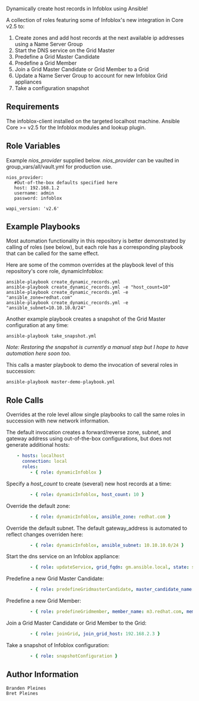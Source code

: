 Dynamically create host records in Infoblox using Ansible!

A collection of roles featuring some of Infoblox's new integration in Core v2.5 to: 
1. Create zones and add host records at the next available ip addresses using a Name Server Group
2. Start the DNS service on the Grid Master
3. Predefine a Grid Master Candidate
4. Predefine a Grid Member
5. Join a Grid Master Candidate or Grid Member to a Grid
6. Update a Name Server Group to account for new Infoblox Grid appliances
7. Take a configuration snapshot

Requirements
------------

The infoblox-client installed on the targeted localhost machine. Ansible Core >= v2.5 for the Infoblox modules and lookup plugin.

Role Variables
--------------
Example *nios_provider* supplied below. *nios_provider* can be vaulted in group_vars/all/vault.yml for production use.

```
nios_provider:
   #Out-of-the-box defaults specified here
   host: 192.168.1.2
   username: admin
   password: infoblox

wapi_version: 'v2.6'
```

Example Playbooks
-----------------
Most automation functionality in this repository is better demonstrated by calling of roles (see below), but each role has a corresponding playbook that can be called for the same effect.

Here are some of the common overrides at the playbook level of this repository's core role, dynamicInfoblox:

```
ansible-playbook create_dynamic_records.yml
ansible-playbook create_dynamic_records.yml -e "host_count=10"
ansible-playbook create_dynamic_records.yml -e "ansible_zone=redhat.com"
ansible-playbook create_dynamic_records.yml -e "ansible_subnet=10.10.10.0/24"
```

Another example playbook creates a snapshot of the Grid Master configuration at any time:
```
ansible-playbook take_snapshot.yml
```
_Note: Restoring the snapshot is currently a manual step but I hope to have automation here soon too._

This calls a master playbook to demo the invocation of several roles in succession:
```
ansible-playbook master-demo-playbook.yml
```

Role Calls
-----------------
Overrides at the role level allow single playbooks to call the same roles in succession with new network information.

The default invocation creates a forward/reverse zone, subnet, and gateway address using out-of-the-box configurations, but does not generate additional hosts:
```yaml
    - hosts: localhost
      connection: local
      roles:
         - { role: dynamicInfoblox }
```
Specify a *host_count* to create (several) new host records at a time:
```yaml
         - { role: dynamicInfoblox, host_count: 10 }
```
Override the default zone:
```yaml
         - { role: dynamicInfoblox, ansible_zone: redhat.com }
```
Override the default subnet. The default gateway_address is automated to reflect changes overriden here:
```yaml
         - { role: dynamicInfoblox, ansible_subnet: 10.10.10.0/24 }
```
Start the dns service on an Infoblox appliance:
```yaml
         - { role: updateService, grid_fqdn: gm.ansible.local, state: started }
```
Predefine a new Grid Master Candidate:
```yaml
         - { role: predefineGridmasterCandidate, master_candidate_name: gmc.ansible.local, master_candidate_address: 192.168.2.2, master_candidate_gateway: 192.168.2.254, master_candidate_subnet_mask: 255.255.255.0 }
```
Predefine a new Grid Member:
```yaml
         - { role: predefineGridmember, member_name: m3.redhat.com, member_address: 192.168.2.3, member_gateway: 192.168.2.254, member_subnet_mask: 255.255.255.0 }
```
Join a Grid Master Candidate or Grid Member to the Grid:
```yaml         
         - { role: joinGrid, join_grid_host: 192.168.2.3 }
```         
Take a snapshot of Infoblox configuration:
```yaml
         - { role: snapshotConfiguration }
```

Author Information
------------------
```
Branden Pleines
Bret Pleines
```
